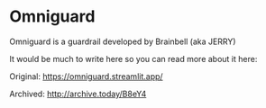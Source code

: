 # Omniguard
Omniguard is a guardrail developed by Brainbell (aka JERRY)

It would be much to write here so you can read more about it here:

Original:
https://omniguard.streamlit.app/

Archived:
http://archive.today/B8eY4
